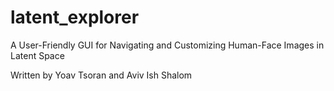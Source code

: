 # latent_explorer
A User-Friendly GUI for Navigating and Customizing Human-Face Images in Latent Space

Written by Yoav Tsoran and Aviv Ish Shalom

